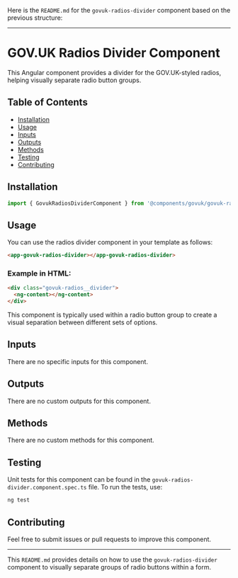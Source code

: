 Here is the `README.md` for the `govuk-radios-divider` component based on the previous structure:

---

# GOV.UK Radios Divider Component

This Angular component provides a divider for the GOV.UK-styled radios, helping visually separate radio button groups.

## Table of Contents

- [Installation](#installation)
- [Usage](#usage)
- [Inputs](#inputs)
- [Outputs](#outputs)
- [Methods](#methods)
- [Testing](#testing)
- [Contributing](#contributing)

## Installation

```typescript
import { GovukRadiosDividerComponent } from '@components/govuk/govuk-radio/govuk-radios-divider/govuk-radios-divider.component';
```

## Usage

You can use the radios divider component in your template as follows:

```html
<app-govuk-radios-divider></app-govuk-radios-divider>
```

### Example in HTML:

```html
<div class="govuk-radios__divider">
  <ng-content></ng-content>
</div>
```

This component is typically used within a radio button group to create a visual separation between different sets of options.

## Inputs

There are no specific inputs for this component.

## Outputs

There are no custom outputs for this component.

## Methods

There are no custom methods for this component.

## Testing

Unit tests for this component can be found in the `govuk-radios-divider.component.spec.ts` file. To run the tests, use:

```bash
ng test
```

## Contributing

Feel free to submit issues or pull requests to improve this component.

---

This `README.md` provides details on how to use the `govuk-radios-divider` component to visually separate groups of radio buttons within a form.
